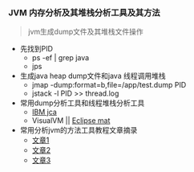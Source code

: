 ### JVM 内存分析及其堆栈分析工具及其方法
> jvm生成dump文件及其堆栈文件操作
* 先找到PID
    - ps -ef | grep java
    - jps 
* 生成java heap dump文件和java 线程调用堆栈  
    - jmap -dump:format=b,file=/app/test.dump PID
    - jstack -l PID >> thread.log
* 常用dump分析工具和线程堆栈分析工具
    - [IBM jca](https://www.ibm.com/support/pages/ibm-thread-and-monitor-dump-analyzer-java-tmda)
    - VisualVM || [Eclipse mat](https://www.eclipse.org/downloads/download.php?file=/mat/1.14.0/rcp/MemoryAnalyzer-1.14.0.20230315-win32.win32.x86_64.zip)
* 常用分析jvm的方法工具教程文章摘录
    - [文章1](https://zhuanlan.zhihu.com/p/642932325?utm_id=0)
    - [文章2](https://zhuanlan.zhihu.com/p/491115741)
    - [文章3](https://www.yii666.com/article/171486.html)
